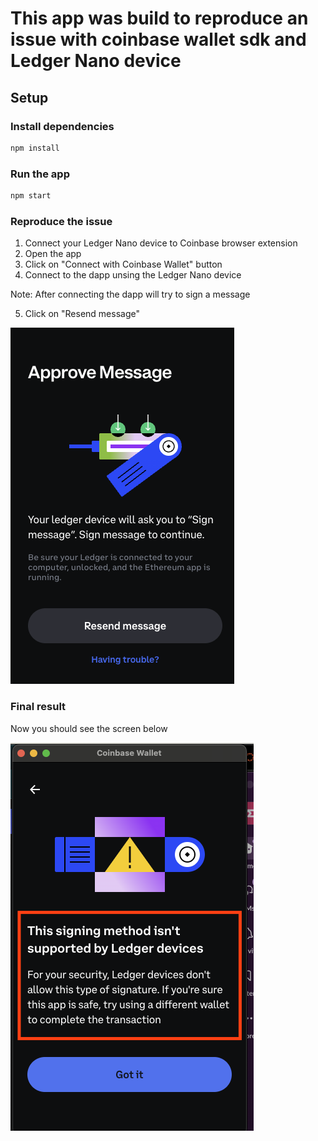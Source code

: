 # This app was build to reproduce an issue with coinbase wallet sdk and Ledger Nano device

## Setup

### Install dependencies

```bash
npm install
```

### Run the app

```bash
npm start
```

### Reproduce the issue

1. Connect your Ledger Nano device to Coinbase browser extension
2. Open the app
3. Click on "Connect with Coinbase Wallet" button
4. Connect to the dapp unsing the Ledger Nano device

Note: After connecting the dapp will try to sign a message

5. Click on "Resend message"

<img src="./images/1.png" />

### Final result

Now you should see the screen below

<img src="./images/2.png" />
